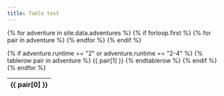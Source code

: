 ```yaml
---
title: Table test
---
```


<table class="sortable">
{% for adventure in site.data.adventures %}
{% if forloop.first %}
<thead><tr>
  {% for pair in adventure %}
    <th>{{ pair[0] }}</th>
  {% endfor %}
</tr></thead>
{% endif %}


  {% if adventure.runtime == "2" or adventure.runtime == "2-4" %}
    {% tablerow pair in adventure %}
        {{ pair[1] }}
    {% endtablerow %}
  {% endif %}
{% endfor %}

</table>
    
<link href="https://cdn.jsdelivr.net/gh/tofsjonas/sortable@latest/sortable.min.css" rel="stylesheet" />
<script src="https://cdn.jsdelivr.net/gh/tofsjonas/sortable@latest/sortable.min.js"></script>